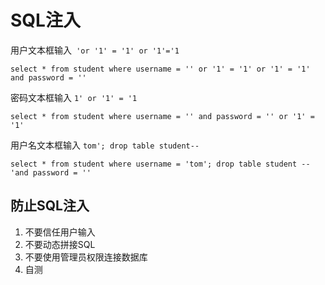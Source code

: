 # SQL注入

用户文本框输入` 'or '1' = '1' or '1'='1`

`select * from student where username = '' or '1' = '1' or '1' = '1' and password = ''`

密码文本框输入 `1' or '1' = '1`

`select * from student where username = '' and password = '' or '1' = '1'`

用户名文本框输入 `tom'; drop table student--`

`select * from student where username = 'tom'; drop table student --'and password = ''`

## 防止SQL注入

1. 不要信任用户输入
2. 不要动态拼接SQL
3. 不要使用管理员权限连接数据库
4. 自测
